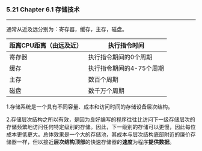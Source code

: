 ### 5.21 Chapter 6.1 存储技术

____

通常从近及远分别为：寄存器，缓存，主存，磁盘。

| 距离CPU距离（由远及近） | 执行指令时间             |
| ----------------------- | ------------------------ |
| 寄存器                  | 执行指令期间的0个周期    |
| 缓存                    | 执行指令期间的4-75个周期 |
| 主存                    | 数百个周期               |
| 磁盘                    | 数千万个周期             |

1.存储系统是一个具有不同容量、成本和访问时间的存储设备层次结构。

2.存储层次结构之所以有效，是因为良好编写的程序往往比访问下一级存储层次的存储频繁地访问任何特定级别的存储。因此，下一级别的存储可以更慢，因此每位成本更低更大。总体效果是一个大的存储池，其成本与层次结构底部附近的廉价存储器一样，但以接近**层次结构顶部**的快速存储器的**速度**为程序**提供数据**。

